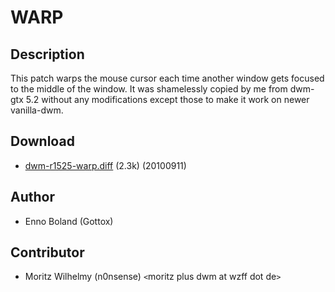 WARP
====

Description
-----------

This patch warps the mouse cursor each time another window gets focused to the
middle of the window. It was shamelessly copied by me from dwm-gtx 5.2 without
any modifications except those to make it work on newer vanilla-dwm.

Download
--------

* [dwm-r1525-warp.diff](dwm-r1525-warp.diff) (2.3k) (20100911)

Author
------

* Enno Boland (Gottox)

Contributor
-----------

* Moritz Wilhelmy (n0nsense) `<`moritz plus dwm at wzff dot de`>`

